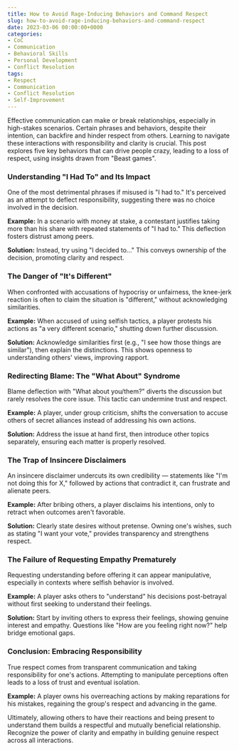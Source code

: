```yaml
---
title: How to Avoid Rage-Inducing Behaviors and Command Respect
slug: how-to-avoid-rage-inducing-behaviors-and-command-respect
date: 2023-03-06 00:00:00+0000
categories:
- CoC
- Communication
- Behavioral Skills
- Personal Development
- Conflict Resolution
tags:
- Respect
- Communication
- Conflict Resolution
- Self-Improvement
---
```


Effective communication can make or break relationships, especially in high-stakes scenarios. Certain phrases and behaviors, despite their intention, can backfire and hinder respect from others. Learning to navigate these interactions with responsibility and clarity is crucial. This post explores five key behaviors that can drive people crazy, leading to a loss of respect, using insights drawn from "Beast games".

### Understanding "I Had To" and Its Impact

One of the most detrimental phrases if misused is "I had to." It's perceived as an attempt to deflect responsibility, suggesting there was no choice involved in the decision.

**Example:** In a scenario with money at stake, a contestant justifies taking more than his share with repeated statements of "I had to." This deflection fosters distrust among peers.

**Solution:** Instead, try using "I decided to..." This conveys ownership of the decision, promoting clarity and respect.

### The Danger of "It's Different"

When confronted with accusations of hypocrisy or unfairness, the knee-jerk reaction is often to claim the situation is "different," without acknowledging similarities.

**Example:** When accused of using selfish tactics, a player protests his actions as "a very different scenario," shutting down further discussion.

**Solution:** Acknowledge similarities first (e.g., "I see how those things are similar"), then explain the distinctions. This shows openness to understanding others' views, improving rapport.

### Redirecting Blame: The "What About" Syndrome

Blame deflection with "What about you/them?" diverts the discussion but rarely resolves the core issue. This tactic can undermine trust and respect.

**Example:** A player, under group criticism, shifts the conversation to accuse others of secret alliances instead of addressing his own actions.

**Solution:** Address the issue at hand first, then introduce other topics separately, ensuring each matter is properly resolved.

### The Trap of Insincere Disclaimers

An insincere disclaimer undercuts its own credibility — statements like "I'm not doing this for X," followed by actions that contradict it, can frustrate and alienate peers.

**Example:** After bribing others, a player disclaims his intentions, only to retract when outcomes aren't favorable.

**Solution:** Clearly state desires without pretense. Owning one's wishes, such as stating "I want your vote," provides transparency and strengthens respect.

### The Failure of Requesting Empathy Prematurely

Requesting understanding before offering it can appear manipulative, especially in contexts where selfish behavior is involved.

**Example:** A player asks others to "understand" his decisions post-betrayal without first seeking to understand their feelings.

**Solution:** Start by inviting others to express their feelings, showing genuine interest and empathy. Questions like "How are you feeling right now?" help bridge emotional gaps.

### Conclusion: Embracing Responsibility

True respect comes from transparent communication and taking responsibility for one's actions. Attempting to manipulate perceptions often leads to a loss of trust and eventual isolation.

**Example:** A player owns his overreaching actions by making reparations for his mistakes, regaining the group's respect and advancing in the game.

Ultimately, allowing others to have their reactions and being present to understand them builds a respectful and mutually beneficial relationship. Recognize the power of clarity and empathy in building genuine respect across all interactions.
